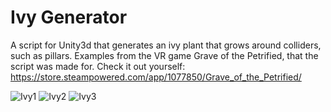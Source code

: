 # Ivy Generator

A script for Unity3d that generates an ivy plant that grows around colliders, such as pillars. Examples from the VR game Grave of the Petrified, that the script was made for. Check it out yourself: https://store.steampowered.com/app/1077850/Grave_of_the_Petrified/

![Ivy1](https://user-images.githubusercontent.com/25687162/186774447-3704f0ee-39ff-4c3c-b372-4bd64b4a6f74.jpg)
![Ivy2](https://user-images.githubusercontent.com/25687162/186774450-14542dd3-07e1-453b-aab7-cf88eb4c4b51.jpg)
![Ivy3](https://user-images.githubusercontent.com/25687162/186774452-ea458e10-6d74-4ad3-96ca-924020689953.jpg)
